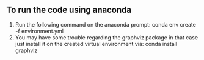 ## To run the code using anaconda
1. Run the following command on the anaconda prompt: conda env create -f environment.yml
2. You may have some trouble regarding the graphviz package in that case just install it on the created virtual environment via:
conda install graphviz
